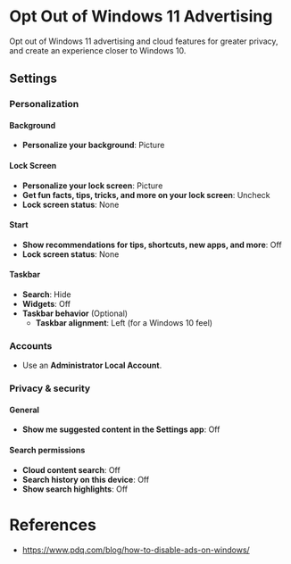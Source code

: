 # Opt Out of Windows 11 Advertising

Opt out of Windows 11 advertising and cloud features for greater privacy, and create an experience
closer to Windows 10.

## Settings

### Personalization

#### Background

- **Personalize your background**: Picture

#### Lock Screen

- **Personalize your lock screen**: Picture
- **Get fun facts, tips, tricks, and more on your lock screen**: Uncheck
- **Lock screen status**: None

#### Start

- **Show recommendations for tips, shortcuts, new apps, and more**: Off
- **Lock screen status**: None

#### Taskbar

- **Search**: Hide
- **Widgets**: Off
- **Taskbar behavior** (Optional)
  - **Taskbar alignment**: Left (for a Windows 10 feel) 

### Accounts

- Use an **Administrator Local Account**.

### Privacy & security

#### General

- **Show me suggested content in the Settings app**: Off

#### Search permissions

- **Cloud content search**: Off
- **Search history on this device**: Off
- **Show search highlights**: Off

# References

- <https://www.pdq.com/blog/how-to-disable-ads-on-windows/>

